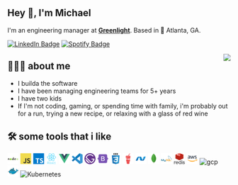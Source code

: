 <h2>Hey 👋, I'm Michael</h2>
<p>I'm an engineering manager at <strong><a href="https://www.greenlight.com/">Greenlight</a></strong>. Based in 🍑 Atlanta, GA.</p>

<p><a href="https://www.linkedin.com/in/michael-villarreal-b89b1165/"><img src="https://img.shields.io/badge/-@michael%20villarreal-0077B5?style=flat-square&amp;labelColor=0077B5&amp;logo=LinkedIn&amp;link=https://www.linkedin.com/in/michael-villarreal-b89b1165/" alt="LinkedIn Badge"></a> <a href="https://open.spotify.com/user/1262446709"><img src="https://img.shields.io/badge/-@michael%20villarreal-1ED760?style=flat-square&amp;labelColor=fff&amp;logo=Spotify&amp;link=https://open.spotify.com/user/1262446709" alt="Spotify Badge"></a></p>
<img align="right" src="https://media1.giphy.com/media/13HgwGsXF0aiGY/giphy.gif" />
<h2>👨🏽‍💻 about me</h2>
<ul>
<li>I builda the software</li>
<li>I have been managing engineering teams for 5+ years</li>
<li>I have two kids</li>
<li>If I'm not coding, gaming, or spending time with family, i'm probably out for a run, trying a new recipe, or relaxing with a glass of red wine</li>
</ul>
<h2>🛠 some tools that i like</h2>
<p align="left">
<img src="https://raw.githubusercontent.com/devicons/devicon/master/icons/nodejs/nodejs-original-wordmark.svg" alt="nodejs" width="25" height="25" />
<img src="https://raw.githubusercontent.com/devicons/devicon/master/icons/javascript/javascript-original.svg" alt="javascript" width="25" height="25" />
<img src="https://raw.githubusercontent.com/devicons/devicon/master/icons/typescript/typescript-original.svg" alt="typescript" width="25" height="25" />
<img src="https://raw.githubusercontent.com/devicons/devicon/master/icons/react/react-original-wordmark.svg" alt="react" width="25" height="25" />
<img src="https://raw.githubusercontent.com/devicons/devicon/master/icons/vuejs/vuejs-original.svg" alt="vue" width="25" height="25" />
<img src="https://raw.githubusercontent.com/devicons/devicon/master/icons/vscode/vscode-original.svg" alt="vs-code" width="25" height="25" />
<img src="https://raw.githubusercontent.com/devicons/devicon/master/icons/gatsby/gatsby-original.svg" alt="gatsby" width="25" height="25" />
<img src="https://raw.githubusercontent.com/devicons/devicon/master/icons/bootstrap/bootstrap-plain.svg" alt="bootstrap" width="25" height="25" />
<img src="https://raw.githubusercontent.com/devicons/devicon/master/icons/css3/css3-original-wordmark.svg" alt="css3" width="25" height="25" />
<img src="https://raw.githubusercontent.com/devicons/devicon/master/icons/gulp/gulp-plain.svg" alt="gulp" width="25" height="25" />
<img src="https://raw.githubusercontent.com/devicons/devicon/master/icons/dot-net/dot-net-original.svg" alt=".NET" width="25" height="25" />
<img src="https://raw.githubusercontent.com/devicons/devicon/master/icons/mongodb/mongodb-original.svg" alt="mongodb" width="25" height="25" />
<img src="https://raw.githubusercontent.com/devicons/devicon/master/icons/mysql/mysql-original-wordmark.svg" alt="mysql" width="25" height="25" />
<img src="https://raw.githubusercontent.com/devicons/devicon/master/icons/redis/redis-original-wordmark.svg" alt="redis" width="25" height="25" />
<img src="https://raw.githubusercontent.com/github/explore/80688e429a7d4ef2fca1e82350fe8e3517d3494d/topics/aws/aws.png" alt="aws" width="25" height="25" />
<img src="https://www.vectorlogo.zone/logos/google_cloud/google_cloud-icon.svg" alt="gcp" width="25" height="25" />
<img src="https://raw.githubusercontent.com/devicons/devicon/master/icons/docker/docker-original.svg" alt="Docker" width="25" height="25" />
<img src="https://www.vectorlogo.zone/logos/kubernetes/kubernetes-icon.svg" alt="Kubernetes" width="25" height="25" />
  
</p>
